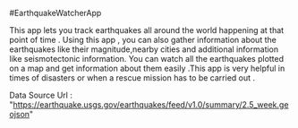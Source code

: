 #EarthquakeWatcherApp

This app lets you track earthquakes all around the world happening at that point of time . Using this app , you can also gather information about the earthquakes like their magnitude,nearby cities and additional information like seismotectonic information. You can watch all the earthquakes plotted on a map and get information about them easily .This app is very helpful in times of disasters or when a rescue mission has to be carried out .

Data Source Url :
"https://earthquake.usgs.gov/earthquakes/feed/v1.0/summary/2.5_week.geojson"

